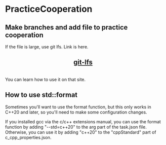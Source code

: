 # PracticeCooperation

## Make branches and add file to practice cooperation

If the file is large, use git lfs.
Link is here.
<center>

## [git-lfs](https://git-lfs.com/)

</center>
<br>
You can learn how to use it on that site.
</br>

## How to use std::format

Sometimes you'll want to use the format function, but this only works in C++20 and later, 
so you'll need to make some configuration changes. 
 
If you installed gcc via the c/c++ extensions manual, 
you can use the format function by adding "--std=c++20" to the arg part of the task.json file. 
Otherwise, you can use it by adding "c++20" to the "cppStandard" part of c_cpp_properties.json.